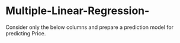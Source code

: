 # Multiple-Linear-Regression-
Consider only the below columns and prepare a prediction model for predicting Price.

